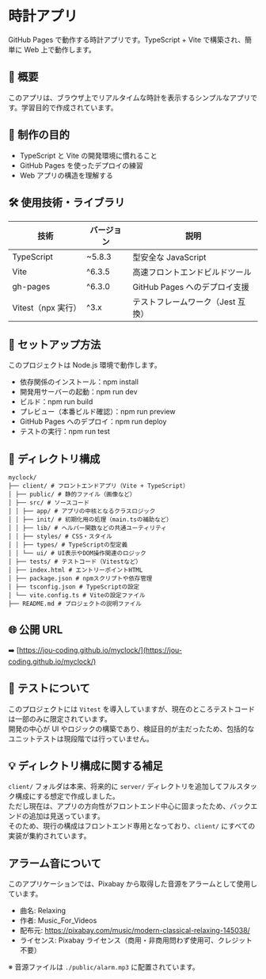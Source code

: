 # 時計アプリ

GitHub Pages で動作する時計アプリです。TypeScript + Vite で構築され、簡単に Web 上で動作します。

## 📌 概要

このアプリは、ブラウザ上でリアルタイムな時計を表示するシンプルなアプリです。学習目的で作成されています。

## 🎯 制作の目的

- TypeScript と Vite の開発環境に慣れること
- GitHub Pages を使ったデプロイの練習
- Web アプリの構造を理解する

## 🛠️ 使用技術・ライブラリ

| 技術               | バージョン | 説明                              |
| ------------------ | ---------- | --------------------------------- |
| TypeScript         | ~5.8.3     | 型安全な JavaScript               |
| Vite               | ^6.3.5     | 高速フロントエンドビルドツール    |
| gh-pages           | ^6.3.0     | GitHub Pages へのデプロイ支援     |
| Vitest（npx 実行） | ^3.x       | テストフレームワーク（Jest 互換） |

## 🚀 セットアップ方法

このプロジェクトは Node.js 環境で動作します。

- 依存関係のインストール：npm install
- 開発用サーバーの起動：npm run dev
- ビルド：npm run build
- プレビュー（本番ビルド確認）：npm run preview
- GitHub Pages へのデプロイ：npm run deploy
- テストの実行：npm run test

## 📁 ディレクトリ構成

```
myclock/
├── client/ # フロントエンドアプリ（Vite + TypeScript）
│ ├── public/ # 静的ファイル（画像など）
│ ├── src/ # ソースコード
│ │ ├── app/ # アプリの中核となるクラスロジック
│ │ ├── init/ # 初期化用の処理（main.tsの補助など）
│ │ ├── lib/ # ヘルパー関数などの共通ユーティリティ
│ │ ├── styles/ # CSS・スタイル
│ │ ├── types/ # TypeScriptの型定義
│ │ └── ui/ # UI表示やDOM操作関連のロジック
│ ├── tests/ # テストコード（Vitestなど）
│ ├── index.html # エントリーポイントHTML
│ ├── package.json # npmスクリプトや依存管理
│ ├── tsconfig.json # TypeScriptの設定
│ └── vite.config.ts # Viteの設定ファイル
├── README.md # プロジェクトの説明ファイル
```

## 🌐 公開 URL

➡️ [https://jou-coding.github.io/myclock/](https://jou-coding.github.io/myclock/)

## 🧪 テストについて

このプロジェクトには `Vitest` を導入していますが、現在のところテストコードは一部のみに限定されています。  
開発の中心が UI やロジックの構築であり、検証目的が主だったため、包括的なユニットテストは現段階では行っていません。

## 💡 ディレクトリ構成に関する補足

`client/` フォルダは本来、将来的に `server/` ディレクトリを追加してフルスタック構成にする想定で作成しました。  
ただし現在は、アプリの方向性がフロントエンド中心に固まったため、バックエンドの追加は見送っています。  
そのため、現行の構成はフロントエンド専用となっており、`client/` にすべての実装が集約されています。

## アラーム音について

このアプリケーションでは、Pixabay から取得した音源をアラームとして使用しています。

- 曲名: Relaxing
- 作者: Music_For_Videos
- 配布元: https://pixabay.com/music/modern-classical-relaxing-145038/
- ライセンス: Pixabay ライセンス（商用・非商用問わず使用可、クレジット不要）

※ 音源ファイルは `./public/alarm.mp3` に配置されています。
